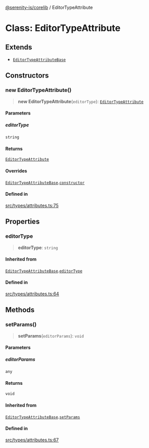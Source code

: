 [@serenity-is/corelib](../README.md) / EditorTypeAttribute

# Class: EditorTypeAttribute

## Extends

- [`EditorTypeAttributeBase`](EditorTypeAttributeBase.md)

## Constructors

### new EditorTypeAttribute()

> **new EditorTypeAttribute**(`editorType`): [`EditorTypeAttribute`](EditorTypeAttribute.md)

#### Parameters

##### editorType

`string`

#### Returns

[`EditorTypeAttribute`](EditorTypeAttribute.md)

#### Overrides

[`EditorTypeAttributeBase`](EditorTypeAttributeBase.md).[`constructor`](EditorTypeAttributeBase.md#constructors)

#### Defined in

[src/types/attributes.ts:75](https://github.com/serenity-is/serenity/blob/master/packages/corelib/src/types/attributes.ts#L75)

## Properties

### editorType

> **editorType**: `string`

#### Inherited from

[`EditorTypeAttributeBase`](EditorTypeAttributeBase.md).[`editorType`](EditorTypeAttributeBase.md#editortype)

#### Defined in

[src/types/attributes.ts:64](https://github.com/serenity-is/serenity/blob/master/packages/corelib/src/types/attributes.ts#L64)

## Methods

### setParams()

> **setParams**(`editorParams`): `void`

#### Parameters

##### editorParams

`any`

#### Returns

`void`

#### Inherited from

[`EditorTypeAttributeBase`](EditorTypeAttributeBase.md).[`setParams`](EditorTypeAttributeBase.md#setparams)

#### Defined in

[src/types/attributes.ts:67](https://github.com/serenity-is/serenity/blob/master/packages/corelib/src/types/attributes.ts#L67)
